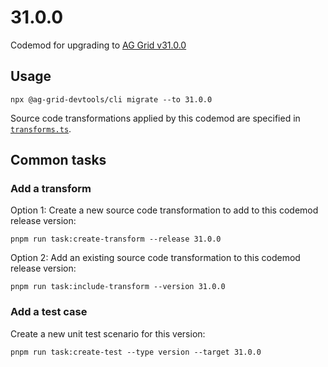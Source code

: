 # 31.0.0

Codemod for upgrading to [AG Grid v31.0.0](https://github.com/ag-grid/ag-grid/releases/tag/v31.0.0)

## Usage

```
npx @ag-grid-devtools/cli migrate --to 31.0.0
```

Source code transformations applied by this codemod are specified in [`transforms.ts`](./transforms.ts).

## Common tasks

### Add a transform

Option 1: Create a new source code transformation to add to this codemod release version:

```
pnpm run task:create-transform --release 31.0.0
```

Option 2: Add an existing source code transformation to this codemod release version:

```
pnpm run task:include-transform --version 31.0.0
```

### Add a test case

Create a new unit test scenario for this version:

```
pnpm run task:create-test --type version --target 31.0.0
```
